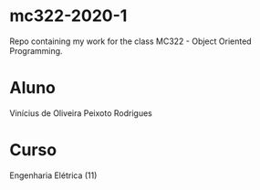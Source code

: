 # mc322-2020-1
Repo containing my work for the class MC322 - Object Oriented Programming.

# Aluno
Vinícius de Oliveira Peixoto Rodrigues

# Curso
Engenharia Elétrica (11)
